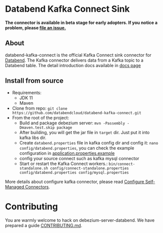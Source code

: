 # Databend Kafka Connect Sink
**The connector is available in beta stage for early adopters. If you notice a problem, please [file an issue.](https://github.com/databendcloud/databend-kafka-connect/issues/new)**

## About
databend-kafka-connect is the official Kafka Connect sink connector for [Databend](https://databend.rs/).
The Kafka connector delivers data from a Kafka topic to a Databend table.
The detail introduction docs available in [docs page](./docs/docs.md)


## Install from source

- Requirements:
    - JDK 11
    - Maven
- Clone from repo: `git clone https://github.com/databendcloud/databend-kafka-connect.git`
- From the root of the project:
    - Build and package debezium server: `mvn -Passembly -Dmaven.test.skip package`
    - After building, you will get the jar file in `target` dir. Just put it into kafka libs dir.
    - Create `databend.properties` file in kafka config dir and config it: `nano config/databend.properties`, you can check the example
      configuration
      in [application.properties.example](src/main/resources/conf/application.properties.example)
    - config your source connect such as kafka mysql connector
    - Start or restart the Kafka Connect workers.: `bin/connect-standalone.sh config/connect-standalone.properties config/databend.properties config/mysql.properties`

More details about configure kafka connector, please read [Configure Self-Managed Connectors](https://docs.confluent.io/platform/current/connect/configuring.html).

# Contributing

You are warmly welcome to hack on debezium-server-databend. We have prepared a guide [CONTRIBUTING.md](./CONTRIBUTING.md).

